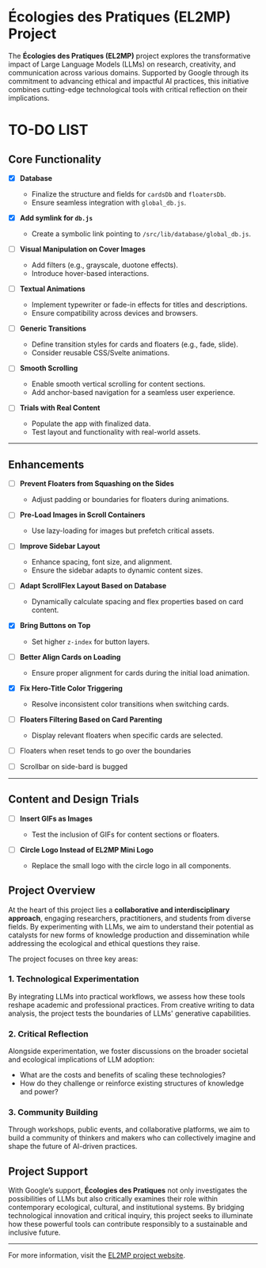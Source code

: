 # Écologies des Pratiques (EL2MP) Project

The **Écologies des Pratiques (EL2MP)** project explores the transformative impact of Large Language Models (LLMs) on research, creativity, and communication across various domains. Supported by Google through its commitment to advancing ethical and impactful AI practices, this initiative combines cutting-edge technological tools with critical reflection on their implications.

# **TO-DO LIST**

## **Core Functionality**

- [x] **Database**

  - Finalize the structure and fields for `cardsDb` and `floatersDb`.
  - Ensure seamless integration with `global_db.js`.

- [x] **Add symlink for `db.js`**

  - Create a symbolic link pointing to `/src/lib/database/global_db.js`.

- [ ] **Visual Manipulation on Cover Images**

  - Add filters (e.g., grayscale, duotone effects).
  - Introduce hover-based interactions.

- [ ] **Textual Animations**

  - Implement typewriter or fade-in effects for titles and descriptions.
  - Ensure compatibility across devices and browsers.

- [ ] **Generic Transitions**

  - Define transition styles for cards and floaters (e.g., fade, slide).
  - Consider reusable CSS/Svelte animations.

- [ ] **Smooth Scrolling**

  - Enable smooth vertical scrolling for content sections.
  - Add anchor-based navigation for a seamless user experience.

- [ ] **Trials with Real Content**
  - Populate the app with finalized data.
  - Test layout and functionality with real-world assets.

---

## **Enhancements**

- [ ] **Prevent Floaters from Squashing on the Sides**

  - Adjust padding or boundaries for floaters during animations.

- [ ] **Pre-Load Images in Scroll Containers**

  - Use lazy-loading for images but prefetch critical assets.

- [ ] **Improve Sidebar Layout**

  - Enhance spacing, font size, and alignment.
  - Ensure the sidebar adapts to dynamic content sizes.

- [ ] **Adapt ScrollFlex Layout Based on Database**

  - Dynamically calculate spacing and flex properties based on card content.

- [x] **Bring Buttons on Top**

  - Set higher `z-index` for button layers.

- [ ] **Better Align Cards on Loading**

  - Ensure proper alignment for cards during the initial load animation.

- [x] **Fix Hero-Title Color Triggering**

  - Resolve inconsistent color transitions when switching cards.

- [ ] **Floaters Filtering Based on Card Parenting**

  - Display relevant floaters when specific cards are selected.

- [ ] Floaters when reset tends to go over the boundaries
- [ ] Scrollbar on side-bard is bugged

---

## **Content and Design Trials**

- [ ] **Insert GIFs as Images**

  - Test the inclusion of GIFs for content sections or floaters.

- [ ] **Circle Logo Instead of EL2MP Mini Logo**
  - Replace the small logo with the circle logo in all components.

## Project Overview

At the heart of this project lies a **collaborative and interdisciplinary approach**, engaging researchers, practitioners, and students from diverse fields. By experimenting with LLMs, we aim to understand their potential as catalysts for new forms of knowledge production and dissemination while addressing the ecological and ethical questions they raise.

The project focuses on three key areas:

### 1. Technological Experimentation

By integrating LLMs into practical workflows, we assess how these tools reshape academic and professional practices. From creative writing to data analysis, the project tests the boundaries of LLMs' generative capabilities.

### 2. Critical Reflection

Alongside experimentation, we foster discussions on the broader societal and ecological implications of LLM adoption:

- What are the costs and benefits of scaling these technologies?
- How do they challenge or reinforce existing structures of knowledge and power?

### 3. Community Building

Through workshops, public events, and collaborative platforms, we aim to build a community of thinkers and makers who can collectively imagine and shape the future of AI-driven practices.

## Project Support

With Google’s support, **Écologies des Pratiques** not only investigates the possibilities of LLMs but also critically examines their role within contemporary ecological, cultural, and institutional systems. By bridging technological innovation and critical inquiry, this project seeks to illuminate how these powerful tools can contribute responsibly to a sustainable and inclusive future.

---

For more information, visit the [EL2MP project website](https://medialab.github.io/EL2MP/).
